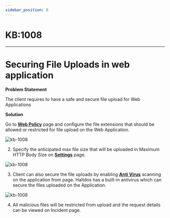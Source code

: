 ```yaml
---
sidebar_position: 8
---
```


# KB:1008
----------

# Securing File Uploads in web application

**Problem Statement**

The client requires to have a safe and secure file upload for Web Applications

**Solution**

Go to [**Web Policy**](docs/waf/listener/profiles/policy/web_policy.md)  page and configure the file extensions that should be allowed or restricted for  file upload on the Web Application. 

![kb-1008](/tutorials/webbb.png)

2. Specify the anticipated max file size that will be uploaded in Maximum HTTP Body Size on [**Settings**](docs/waf/listener/settings.md) page.

![kb-1008](/tutorials/kb8.png)

3. Client can also secure the file uploads by enabling [**Anti Virus**](docs/waf/listener/profiles/anti_virus.md) scanning on the application from  page. Haltdos has a built-in antivirus which can secure the files uploaded on the Application. 

![kb-1008](/tutorials/kb82.png)

4. All malicious files will be restricted from upload and the request details can be viewed on Incident page.

